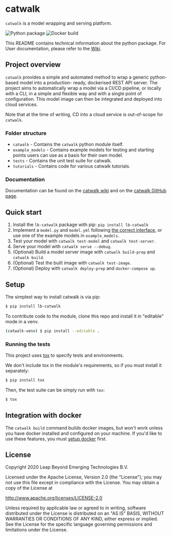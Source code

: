 # catwalk

`catwalk` is a model wrapping and serving platform.

![Python package](https://github.com/LeapBeyond/catwalk/workflows/Python%20package/badge.svg)
![Docker build](https://github.com/LeapBeyond/catwalk/workflows/Docker%20build/badge.svg)

This README contains technical information about the python package.
For User documentation, please refer to the [Wiki](https://github.com/LeapBeyond/catwalk/wiki/).

## Project overview

`catwalk` provides a simple and automated method to wrap a generic python-based model into a production-
ready, dockerised REST API server.
The project aims to automatically wrap a model via a CI/CD pipeline, or locally with a CLI, in a simple and flexible way
and with a single point of configuration.
This model image can then be integrated and deployed into cloud services.

Note that at the time of writing, CD into a cloud service is out-of-scope for `catwalk`.

### Folder structure

- `catwalk` - Contains the `catwalk` python module itself.
- `example_models` - Contains example models for testing and starting points users can use as a basis for their own model.
- `tests` - Contains the unit test suite for catwalk.
- `tutorials` - Contains code for various catwalk tutorials.

### Documentation

Documentation can be found on the [catwalk wiki](https://github.com/LeapBeyond/catwalk/wiki) and on the [catwalk GitHub page](https://github.com/LeapBeyond/catwalk).

## Quick start

1. Install the `lb-catwalk` package with pip: `pip install lb-catwalk` 
2. Implement a `model.py` and `model.yml` following [the correct interface](https://github.com/LeapBeyond/catwalk/wiki/Building-your-own-model), or use one of the example models in `example_models`.
3. Test your model with `catwalk test-model` and `catwalk test-server`.
4. Serve your model with `catwalk serve --debug`.
5. (Optional) Build a model server image with `catwalk build-prep` and `catwalk build`.
6. (Optional) Test the built image with `catwalk test-image`.
7. (Optional) Deploy with `catwalk deploy-prep` and `docker-compose up`.

## Setup

The simplest way to install catwalk is via pip:

```bash
$ pip install lb-catwalk
```

To contribute code to the module, clone this repo and install it in "editable" mode in a venv.

```bash
(catwalk-venv) $ pip install --editable .
```

### Running the tests

This project uses [tox](https://tox.readthedocs.io/) to specify tests and environments.

We don't include tox in the module's requirements, so if you must install it separately:

```bash
$ pip install tox
```

Then, the test suite can be simply run with `tox`:

```bash
$ tox
```

## Integration with docker

The `catwalk build` command builds docker images, but won't work unless you have docker installed and configured on your machine.
If you'd like to use these features, you must [setup docker](https://www.docker.com/get-started) first.

## License

Copyright 2020 Leap Beyond Emerging Technologies B.V.

Licensed under the Apache License, Version 2.0 (the "License");
you may not use this file except in compliance with the License.
You may obtain a copy of the License at

   http://www.apache.org/licenses/LICENSE-2.0

Unless required by applicable law or agreed to in writing, software
distributed under the License is distributed on an "AS IS" BASIS,
WITHOUT WARRANTIES OR CONDITIONS OF ANY KIND, either express or implied.
See the License for the specific language governing permissions and
limitations under the License.
